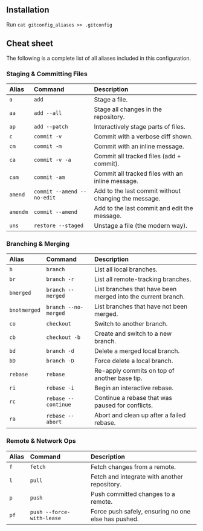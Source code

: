 ## Installation

Run `cat gitconfig_aliases >> .gitconfig`

## Cheat sheet

The following is a complete list of all aliases included in this configuration.

### Staging & Committing Files

| Alias | Command | Description |
| :--- | :--- | :--- |
| `a` | `add` | Stage a file. |
| `aa` | `add --all` | Stage all changes in the repository. |
| `ap` | `add --patch` | Interactively stage parts of files. |
| `c` | `commit -v` | Commit with a verbose diff shown. |
| `cm` | `commit -m` | Commit with an inline message. |
| `ca` | `commit -v -a` | Commit all tracked files (add + commit). |
| `cam` | `commit -am` | Commit all tracked files with an inline message. |
| `amend` | `commit --amend --no-edit` | Add to the last commit without changing the message. |
| `amendm`| `commit --amend` | Add to the last commit and edit the message. |
| `uns` | `restore --staged` | Unstage a file (the modern way). |

### Branching & Merging

| Alias | Command | Description |
| :--- | :--- | :--- |
| `b` | `branch` | List all local branches. |
| `br` | `branch -r` | List all remote-tracking branches. |
| `bmerged`| `branch --merged` | List branches that have been merged into the current branch. |
|`bnotmerged`| `branch --no-merged` | List branches that have not been merged. |
| `co` | `checkout` | Switch to another branch. |
| `cb` | `checkout -b` | Create and switch to a new branch. |
| `bd` | `branch -d` | Delete a merged local branch. |
| `bD` | `branch -D` | Force delete a local branch. |
| `rebase`| `rebase` | Re-apply commits on top of another base tip. |
| `ri` | `rebase -i` | Begin an interactive rebase. |
| `rc` | `rebase --continue` | Continue a rebase that was paused for conflicts. |
| `ra` | `rebase --abort` | Abort and clean up after a failed rebase. |

### Remote & Network Ops

| Alias | Command | Description |
| :--- | :--- | :--- |
| `f` | `fetch` | Fetch changes from a remote. |
| `l` | `pull` | Fetch and integrate with another repository. |
| `p` | `push` | Push committed changes to a remote. |
| `pf` | `push --force-with-lease` | Force push safely, ensuring no one else has pushed.
